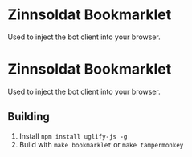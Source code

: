 # Zinnsoldat Bookmarklet

Used to inject the bot client into your browser.

# Zinnsoldat Bookmarklet

Used to inject the bot client into your browser.

## Building

1. Install `npm install uglify-js -g`
2. Build with `make bookmarklet` or `make tampermonkey`
